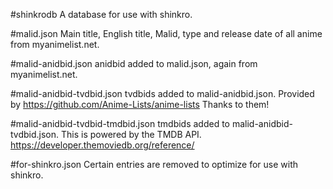 #shinkrodb
A database for use with shinkro.

#malid.json
Main title, English title, Malid, type and release date of all anime from myanimelist.net.

#malid-anidbid.json
anidbid added to malid.json, again from myanimelist.net.

#malid-anidbid-tvdbid.json
tvdbids added to malid-anidbid.json. Provided by https://github.com/Anime-Lists/anime-lists Thanks to them!

#malid-anidbid-tvdbid-tmdbid.json
tmdbids added to malid-anidbid-tvdbid.json. This is powered by the TMDB API. https://developer.themoviedb.org/reference/

#for-shinkro.json
Certain entries are removed to optimize for use with shinkro.